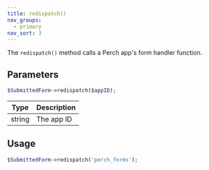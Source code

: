 ```yaml
---
title: redispatch()
nav_groups:
  - primary
nav_sort: 3
---
```


The `redispatch()` method calls a Perch app's form handler function.

## Parameters

```php
$SubmittedForm->redispatch($appID);
```

| Type   | Description |
| ------ | ----------- |
| string | The app ID  |

## Usage

```php
$SubmittedForm->redispatch('perch_forms');
```
